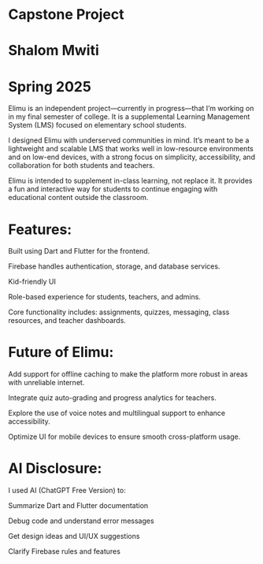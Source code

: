 ##
# Capstone Project
# Shalom Mwiti
# Spring 2025

Elimu is an independent project—currently in progress—that I’m working on in my final semester of college.
It is a supplemental Learning Management System (LMS) focused on elementary school students.

I designed Elimu with underserved communities in mind. It’s meant to be a lightweight and scalable LMS that works well in low-resource environments and on low-end devices, with a strong focus on simplicity, accessibility, and collaboration for both students and teachers.

Elimu is intended to supplement in-class learning, not replace it. It provides a fun and interactive way for students to continue engaging with educational content outside the classroom.

# Features:
Built using Dart and Flutter for the frontend.

Firebase handles authentication, storage, and database services.

Kid-friendly UI

Role-based experience for students, teachers, and admins.

Core functionality includes: assignments, quizzes, messaging, class resources, and teacher dashboards.

# Future of Elimu:
Add support for offline caching to make the platform more robust in areas with unreliable internet.

Integrate quiz auto-grading and progress analytics for teachers.

Explore the use of voice notes and multilingual support to enhance accessibility.

Optimize UI for mobile devices to ensure smooth cross-platform usage.

# AI Disclosure:
I used AI (ChatGPT Free Version) to:

Summarize Dart and Flutter documentation

Debug code and understand error messages

Get design ideas and UI/UX suggestions

Clarify Firebase rules and features
##

